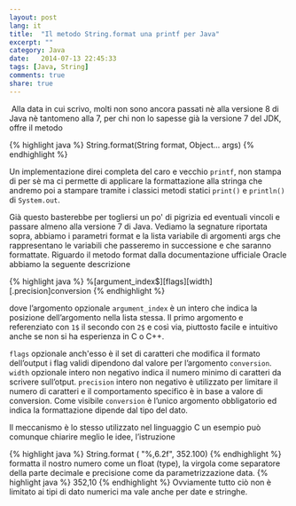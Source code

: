 ```yaml
---
layout: post
lang: it
title:  "Il metodo String.format una printf per Java"
excerpt: ""
category: Java
date:   2014-07-13 22:45:33
tags: [Java, String]
comments: true
share: true
---
```

﻿
Alla data in cui scrivo, molti non sono ancora passati nè alla versione 8 di Java nè tantomeno alla 7, per chi non lo sapesse già la versione 7 del JDK, offre il metodo 

{% highlight java %}
String.format(String format, Object... args)
{% endhighlight %}

Un implementazione direi completa del caro e vecchio `printf`, non stampa di per sè ma ci permette di applicare la formattazione alla stringa che andremo poi a stampare tramite i classici metodi statici `print()` e `println()` di `System.out`.
 
Già questo basterebbe per togliersi un po' di pigrizia ed eventuali vincoli e passare almeno alla versione 7 di Java.
Vediamo la segnature riportata sopra, abbiamo i parametri format e la lista variabile di argomenti args che rappresentano le variabili che passeremo in successione e che saranno formattate. Riguardo il metodo format dalla documentazione ufficiale Oracle abbiamo la seguente descrizione

{% highlight java %}
%[argument_index$][flags][width][.precision]conversion
{% endhighlight %}

dove l’argomento opzionale `argument_index`  è un intero che indica la posizione dell’argomento nella lista stessa. 
Il primo argomento e referenziato con `1$` il secondo con `2$` e così via, piuttosto facile e intuitivo anche se non si ha esperienza in C o C++.

`flags` opzionale anch'esso è il set di caratteri che modifica il formato dell’output i flag  validi dipendono dal valore per l’argomento `conversion`.
`width` opzionale intero non negativo indica il numero minimo di caratteri da scrivere sull’otput.
`precision` intero non negativo è utilizzato per limitare il numero di caratteri e il comportamento specifico è in base a valore di conversion.
Come visibile `conversion` è l’unico argomento obbligatorio ed indica la formattazione dipende dal tipo del dato.

Il meccanismo è lo stesso utilizzato nel linguaggio C un esempio può comunque chiarire meglio le idee, l’istruzione

{% highlight java %}
String.format ( "%,6.2f", 352.100)
{% endhighlight %}
formatta il nostro numero come un float (type), la virgola come separatore della parte decimale e precisione come da parametrizzazione data.
{% highlight java %}
352,10
{% endhighlight %}
Ovviamente tutto ciò non è limitato ai tipi di dato numerici ma vale anche per date e stringhe.
